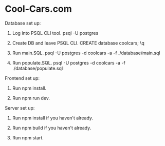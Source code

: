 # Cool-Cars.com

Database set up:
1. Log into PSQL CLI tool.
psql -U postgres 

2. Create DB and leave PSQL CLI.
CREATE database coolcars;
\q

3. Run main.SQL.
psql -U postgres -d coolcars -a -f ./database/main.sql

4. Run populate.SQL.
 psql -U postgres -d coolcars -a -f ./database/populate.sql

Frontend set up:
1. Run npm install.

2. Run npm run dev.


Server set up:
1. Run npm install if you haven't already.

2. Run npm build if you haven't already.

3. Run npm start.
